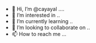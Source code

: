 - 👋 Hi, I’m @cayayal ....
- 👀 I’m interested in ..
- 🌱 I’m currently learning ..
- 💞️ I’m looking to collaborate on ..
- 📫 How to reach me ...

<!---
cayayal/cayayal is a ✨ special ✨ repository because its `README.md` (this file) appears on your GitHub profile.
You can click the Preview link to take a look at your changes.
--->
